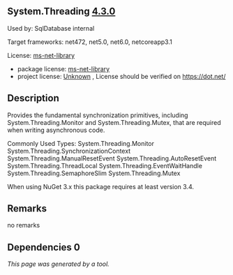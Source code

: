 System.Threading [4.3.0](https://www.nuget.org/packages/System.Threading/4.3.0)
--------------------

Used by: SqlDatabase internal

Target frameworks: net472, net5.0, net6.0, netcoreapp3.1

License: [ms-net-library](../../../../licenses/ms-net-library) 

- package license: [ms-net-library](http://go.microsoft.com/fwlink/?LinkId=329770) 
- project license: [Unknown](https://dot.net/) , License should be verified on https://dot.net/

Description
-----------
Provides the fundamental synchronization primitives, including System.Threading.Monitor and System.Threading.Mutex, that are required when writing asynchronous code.

Commonly Used Types:
System.Threading.Monitor
System.Threading.SynchronizationContext
System.Threading.ManualResetEvent
System.Threading.AutoResetEvent
System.Threading.ThreadLocal<T>
System.Threading.EventWaitHandle
System.Threading.SemaphoreSlim
System.Threading.Mutex
 
When using NuGet 3.x this package requires at least version 3.4.

Remarks
-----------
no remarks


Dependencies 0
-----------


*This page was generated by a tool.*